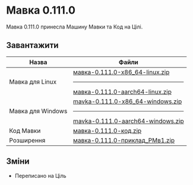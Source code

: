 # Мавка 0.111.0

<subject>Мавка 0.111.0</subject> принесла <subject>Машину Мавки</subject> <keyword>та</keyword> <subject>Код</subject>
на <subject>
Цілі</subject>.

## Завантажити

| Назва             | Файли                                                                                                                                                                                                                       |
|-------------------|-----------------------------------------------------------------------------------------------------------------------------------------------------------------------------------------------------------------------------|
| Мавка для Linux   | [мавка-0.111.0-x86_64-linux.zip](../файли/випуски-мавки/0.111.0/мавка-0.111.0-x86_64-linux.zip)<hr class="table"/>[мавка-0.111.0-aarch64-linux.zip](../файли/випуски-мавки/0.111.0/мавка-0.111.0-aarch64-linux.zip)         |
| Мавка для Windows | [mavka-0.111.0-x86_64-windows.zip](../файли/випуски-мавки/0.111.0/mavka-0.111.0-x86_64-windows.zip)<hr class="table"/>[mavka-0.111.0-aarch64-windows.zip](../файли/випуски-мавки/0.111.0/mavka-0.111.0-aarch64-windows.zip) |
| Код Мавки         | [мавка-0.111.0-код.zip](../файли/випуски-мавки/0.111.0/мавка-0.111.0-код.zip)                                                                                                                                               |
| Розширення        | [мавка-0.111.0-приклад_РМв1.zip](../файли/випуски-мавки/0.111.0/мавка-0.111.0-приклад_РМв1.zip)                                                                                                                             |

## Зміни

- Переписано на <subject>Ціль</subject>